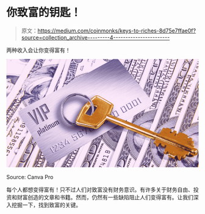 # 你致富的钥匙！

> 原文：<https://medium.com/coinmonks/keys-to-riches-8d75e7ffae0f?source=collection_archive---------4----------------------->

两种收入会让你变得富有！

![](img/48c08aa1e7b897f4316891f74251b7a6.png)

Source: Canva Pro

每个人都想变得富有！只不过人们对致富没有财务意识。有许多关于财务自由、投资和财富创造的文章和书籍。然而，仍然有一些缺陷阻止人们变得富有。让我们深入挖掘一下，找到致富的关键。